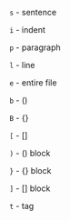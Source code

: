 `s` - sentence

`i` - indent

`p` - paragraph

`l` - line

`e` - entire file

`b` - ()

`B` - {}

`[` - []

`)` - () block

`}` - {} block

`]` - [] block

`t` - tag